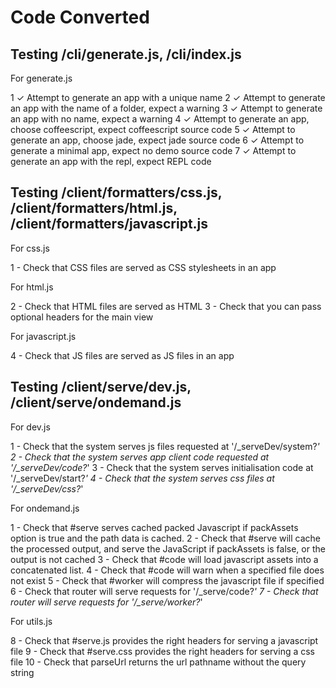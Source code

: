 Code Converted
===



Testing /cli/generate.js, /cli/index.js
---

For generate.js

1 ✓ Attempt to generate an app with a unique name
2 ✓ Attempt to generate an app with the name of a folder, expect a warning
3 ✓ Attempt to generate an app with no name, expect a warning
4 ✓ Attempt to generate an app, choose coffeescript, expect coffeescript source code
5 ✓ Attempt to generate an app, choose jade, expect jade source code
6 ✓ Attempt to generate a minimal app, expect no demo source code
7 ✓ Attempt to generate an app with the repl, expect REPL code



Testing /client/formatters/css.js, /client/formatters/html.js, /client/formatters/javascript.js 
---

For css.js

1 - Check that CSS files are served as CSS stylesheets in an app

For html.js

2 - Check that HTML files are served as HTML
3 - Check that you can pass optional headers for the main view

For javascript.js

4 - Check that JS files are served as JS files in an app



Testing /client/serve/dev.js, /client/serve/ondemand.js
---

For dev.js

1 - Check that the system serves js files requested at '/_serveDev/system?*'
2 - Check that the system serves app client code requested at '/_serveDev/code?*'
3 - Check that the system serves initialisation code at '/_serveDev/start?*'
4 - Check that the system serves css files at '/_serveDev/css?*'

For ondemand.js

1 - Check that #serve serves cached packed Javascript if packAssets option is true and the path data is cached.
2 - Check that #serve will cache the processed output, and serve the JavaScript if packAssets is false, or the output is not cached
3 - Check that #code will load javascript assets into a concatenated list.
4 - Check that #code will warn when a specified file does not exist
5 - Check that #worker will compress the javascript file if specified
6 - Check that router will serve requests for '/_serve/code?*'
7 - Check that router will serve requests for '/_serve/worker?*'

For utils.js

8 - Check that #serve.js provides the right headers for serving a javascript file
9 - Check that #serve.css provides the right headers for serving a css file
10 - Check that parseUrl returns the url pathname without the query string
